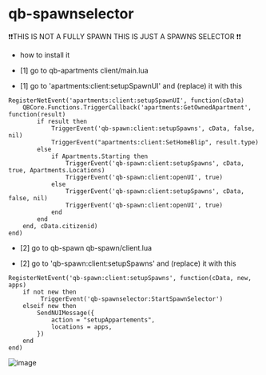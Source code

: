 # qb-spawnselector

❗❗THIS IS NOT A FULLY SPAWN THIS IS JUST A SPAWNS SELECTOR ❗❗

- how to install it 

- [1] go to qb-apartments client/main.lua

* [1] go to 'apartments:client:setupSpawnUI' and (replace) it with this

```
RegisterNetEvent('apartments:client:setupSpawnUI', function(cData)
    QBCore.Functions.TriggerCallback('apartments:GetOwnedApartment', function(result)
        if result then
            TriggerEvent('qb-spawn:client:setupSpawns', cData, false, nil)
            TriggerEvent("apartments:client:SetHomeBlip", result.type)
        else
            if Apartments.Starting then
                TriggerEvent('qb-spawn:client:setupSpawns', cData, true, Apartments.Locations)
                TriggerEvent('qb-spawn:client:openUI', true)
            else
                TriggerEvent('qb-spawn:client:setupSpawns', cData, false, nil)
                TriggerEvent('qb-spawn:client:openUI', true)
            end
        end
    end, cData.citizenid)
end)
```

- [2] go to qb-spawn qb-spawn/client.lua

* [2] go to 'qb-spawn:client:setupSpawns' and (replace) it with this
```
RegisterNetEvent('qb-spawn:client:setupSpawns', function(cData, new, apps)
    if not new then
         TriggerEvent('qb-spawnselector:StartSpawnSelector')
    elseif new then
        SendNUIMessage({
            action = "setupAppartements",
            locations = apps,
        })
    end
end)

```
![image](https://github.com/krrm1/qb-spawnselector/assets/89742984/cd673113-3856-4f36-8fd2-23c2a5af3d15)
